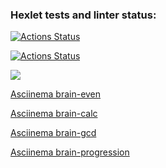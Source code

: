 ### Hexlet tests and linter status:
[![Actions Status](https://github.com/Valerykolm/frontend-project-lvl1/workflows/hexlet-check/badge.svg)](https://github.com/Valerykolm/frontend-project-lvl1/actions)

[![Actions Status](https://github.com/Valerykolm/frontend-project-lvl1/actions/workflows/nodejs.yml/badge.svg)](https://github.com/Valerykolm/frontend-project-lvl1/actions)

<a href="https://codeclimate.com/github/codeclimate/codeclimate/maintainability"><img src="https://api.codeclimate.com/v1/badges/a99a88d28ad37a79dbf6/maintainability" /></a>

<a href="https://asciinema.org/a/sfD1wRM1delCgPIyXxcbkK5AS">Asciinema brain-even</a>

<a href="https://asciinema.org/a/58gaVxwOwEyjwjA2iggE70l75">Asciinema brain-calc</a>

<a href="https://asciinema.org/a/G2bGDCtmXVAKz4qHLkMs3pPIz">Asciinema brain-gcd</a>

<a href="https://asciinema.org/a/io3sIpr4g6TDBMhciDjhw5FIO">Asciinema brain-progression</a>